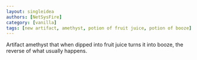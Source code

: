 ```yaml
---
layout: singleidea
authors: [NetSysFire]
category: [vanilla]
tags: [new artifact, amethyst, potion of fruit juice, potion of booze]
---
```

Artifact amethyst that when dipped into fruit juice turns it into booze, the
reverse of what usually happens.
